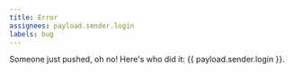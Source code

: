 ```yaml
---
title: Error
assignees: payload.sender.login
labels: bug
---
```

Someone just pushed, oh no! Here's who did it: {{ payload.sender.login }}.